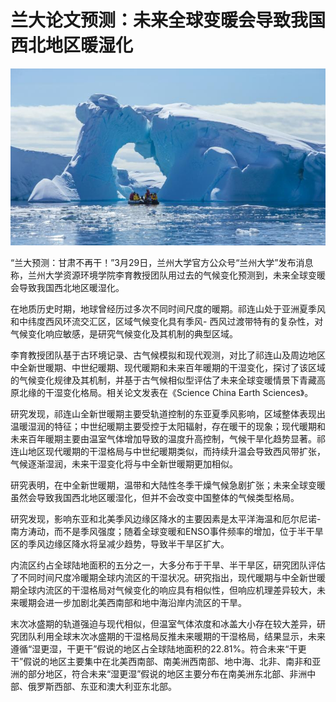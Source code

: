 # 兰大论文预测：未来全球变暖会导致我国西北地区暖湿化

![edfb911961a7bfef976a0e328e636492.jpg](https://raw.githubusercontent.com/qqhsx/qqnews_image/main/2024/03/30/兰大论文预测：未来全球变暖会导致我国西北地区暖湿化/edfb911961a7bfef976a0e328e636492.jpg)

“兰大预测：甘肃不再干！”3月29日，兰州大学官方公众号“兰州大学”发布消息称，兰州大学资源环境学院李育教授团队用过去的气候变化预测到，未来全球变暖会导致我国西北地区暖湿化。

在地质历史时期，地球曾经历过多次不同时间尺度的暖期。祁连山处于亚洲夏季风和中纬度西风环流交汇区，区域气候变化具有季风-
西风过渡带特有的复杂性，对气候变化响应敏感，是研究气候变化及其机制的典型区域。

李育教授团队基于古环境记录、古气候模拟和现代观测，对比了祁连山及周边地区中全新世暖期、中世纪暖期、现代暖期和未来百年暖期的干湿变化，探讨了该区域的气候变化规律及其机制，并基于古气候相似型评估了未来全球变暖情景下青藏高原北缘的干湿变化格局。相关论文发表在《Science
China Earth Sciences》。

研究发现，祁连山全新世暖期主要受轨道控制的东亚夏季风影响，区域整体表现出温暖湿润的特征；中世纪暖期主要受控于太阳辐射，存在暖干的现象；现代暖期和未来百年暖期主要由温室气体增加导致的温度升高控制，气候干旱化趋势显著。祁连山地区现代暖期的干湿格局与中世纪暖期类似，而持续升温会导致西风带扩张，气候逐渐湿润，未来干湿变化将与中全新世暖期更加相似。

研究表明，在中全新世暖期，温带和大陆性冬季干燥气候急剧扩张；未来全球变暖虽然会导致我国西北地区暖湿化，但并不会改变中国整体的气候类型格局。

研究发现，影响东亚和北美季风边缘区降水的主要因素是太平洋海温和厄尔尼诺-
南方涛动，而不是季风强度；随着全球变暖和ENSO事件频率的增加，位于半干旱区的季风边缘区降水将呈减少趋势，导致半干旱区扩大。

内流区约占全球陆地面积的五分之一，大多分布于干旱、半干旱区，研究团队评估了不同时间尺度冷暖期全球内流区的干湿状况。研究指出，现代暖期与中全新世暖期全球内流区的干湿格局对气候变化的响应具有相似性，但响应机理差异较大，未来暖期会进一步加剧北美西南部和地中海沿岸内流区的干旱。

末次冰盛期的轨道强迫与现代相似，但温室气体浓度和冰盖大小存在较大差异，研究团队利用全球末次冰盛期的干湿格局反推未来暖期的干湿格局，结果显示，未来遵循“湿更湿，干更干”假说的地区占全球陆地面积的22.81%。符合未来“干更干”假说的地区主要集中在北美西南部、南美洲西南部、地中海、北非、南非和亚洲的部分地区，符合未来“湿更湿”假说的地区主要分布在南美洲东北部、非洲中部、俄罗斯西部、东亚和澳大利亚东北部。

